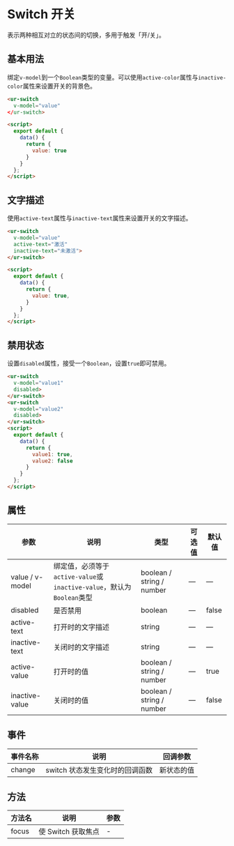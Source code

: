 # Switch 开关

表示两种相互对立的状态间的切换，多用于触发「开/关」。

## 基本用法

绑定`v-model`到一个`Boolean`类型的变量。可以使用`active-color`属性与`inactive-color`属性来设置开关的背景色。

```html
<ur-switch
  v-model="value"
</ur-switch>

<script>
  export default {
    data() {
      return {
        value: true
      }
    }
  };
</script>
```

## 文字描述

使用`active-text`属性与`inactive-text`属性来设置开关的文字描述。

```html
<ur-switch
  v-model="value"
  active-text="激活"
  inactive-text="未激活">
</ur-switch>

<script>
  export default {
    data() {
      return {
        value: true,
      }
    }
  };
</script>
```


## 禁用状态

设置`disabled`属性，接受一个`Boolean`，设置`true`即可禁用。


```html
<ur-switch
  v-model="value1"
  disabled>
</ur-switch>
<ur-switch
  v-model="value2"
  disabled>
</ur-switch>
<script>
  export default {
    data() {
      return {
        value1: true,
        value2: false
      }
    }
  };
</script>
```

## 属性

| 参数      | 说明    | 类型      | 可选值       | 默认值   |
|---------- |-------- |---------- |-------------  |-------- |
| value / v-model | 绑定值，必须等于`active-value`或`inactive-value`，默认为`Boolean`类型 | boolean / string / number | — | — |
| disabled  | 是否禁用    | boolean   | — | false   |
| active-text  | 打开时的文字描述                                             | string   | — | — |
| inactive-text  | 关闭时的文字描述    | string   | — | — |
| active-value  | 打开时的值                                                   | boolean / string / number | — | true |
| inactive-value  | 关闭时的值                                                   | boolean / string / number | — | false |

## 事件
| 事件名称      | 说明    | 回调参数      |
|---------- |-------- |---------- |
| change  | switch 状态发生变化时的回调函数    | 新状态的值 |

## 方法
| 方法名 | 说明 | 参数 |
| ---- | ---- | ---- |
| focus | 使 Switch 获取焦点 | - |